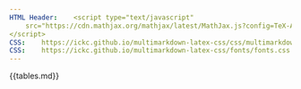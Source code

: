 ```yaml
---
HTML Header:	<script type="text/javascript"
	src="https://cdn.mathjax.org/mathjax/latest/MathJax.js?config=TeX-AMS_CHTML-full">
</script>
CSS:	https://ickc.github.io/multimarkdown-latex-css/css/multimarkdown-latex-lmodern.css
CSS:	https://ickc.github.io/multimarkdown-latex-css/fonts/fonts.css
---
```


<script type="text/x-mathjax-config">
{{macro.js}}
</script>

{{tables.md}}